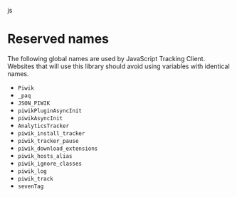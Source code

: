 <div class="default-domain">

js

</div>

# Reserved names

The following global names are used by JavaScript Tracking Client.
Websites that will use this library should avoid using variables with
identical names.

  - `Piwik`
  - `_paq`
  - `JSON_PIWIK`
  - `piwikPluginAsyncInit`
  - `piwikAsyncInit`
  - `AnalyticsTracker`
  - `piwik_install_tracker`
  - `piwik_tracker_pause`
  - `piwik_download_extensions`
  - `piwik_hosts_alias`
  - `piwik_ignore_classes`
  - `piwik_log`
  - `piwik_track`
  - `sevenTag`
